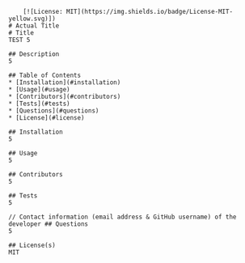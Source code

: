 
    
        [![License: MIT](https://img.shields.io/badge/License-MIT-yellow.svg)])
    # Actual Title    
    # Title
    TEST 5
    
    ## Description
    5
        
    ## Table of Contents
    * [Installation](#installation)
    * [Usage](#usage)
    * [Contributors](#contributors)
    * [Tests](#tests)
    * [Questions](#questions)
    * [License](#license) 
    
    ## Installation
    5
    
    ## Usage
    5

    ## Contributors
    5

    ## Tests
    5

    // Contact information (email address & GitHub username) of the developer ## Questions
    5

    ## License(s)
    MIT
    
    
